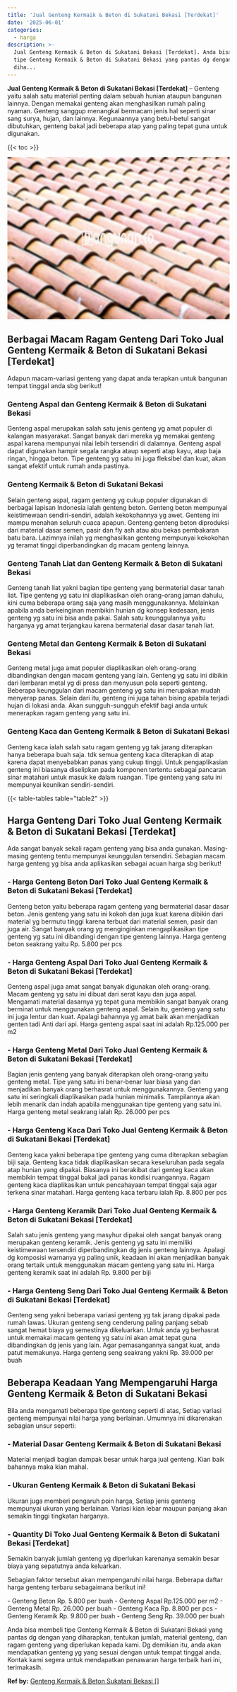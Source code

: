 ```yaml
---
title: 'Jual Genteng Kermaik & Beton di Sukatani Bekasi [Terdekat]'
date: '2025-06-01'
categories:
  - harga
description: >-
  Jual Genteng Kermaik & Beton di Sukatani Bekasi [Terdekat]. Anda bisa membeli
  tipe Genteng Kermaik & Beton di Sukatani Bekasi yang pantas dg dengan yang
  diha...
---
```


**Jual Genteng Kermaik & Beton di Sukatani Bekasi \[Terdekat\]** – Genteng yaitu salah satu material penting dalam sebuah hunian ataupun bangunan lainnya. Dengan memakai genteng akan menghasilkan rumah paling nyaman. Genteng sanggup menangkal bermacam jenis hal seperti sinar sang surya, hujan, dan lainnya. Kegunaannya yang betul-betul sangat dibutuhkan, genteng bakal jadi beberapa atap yang paling tepat guna untuk digunakan.

{{< toc >}}

![Jual Genteng Kermaik & Beton di Sukatani Bekasi [Terdekat]](/images/genteng-minimalis-murah31.png)

## Berbagai Macam Ragam Genteng Dari Toko Jual Genteng Kermaik & Beton di Sukatani Bekasi \[Terdekat\]

Adapun macam-variasi genteng yang dapat anda terapkan untuk bangunan tempat tinggal anda sbg berikut!

### Genteng Aspal dan Genteng Kermaik & Beton di Sukatani Bekasi

Genteng aspal merupakan salah satu jenis genteng yg amat populer di kalangan masyarakat. Sangat banyak dari mereka yg memakai genteng aspal karena mempunyai nilai lebih tersendiri di dalamnya. Genteng aspal dapat digunakan hampir segala rangka ataup seperti atap kayu, atap baja ringan, hingga beton. Tipe genteng yg satu ini juga fleksibel dan kuat, akan sangat efektif untuk rumah anda pastinya.

### Genteng Kermaik & Beton di Sukatani Bekasi

Selain genteng aspal, ragam genteng yg cukup populer digunakan di berbagai lapisan Indonesia ialah genteng beton. Genteng beton mempunyai keistimewaan sendiri-sendiri, adalah kekokohannya yg awet. Genteng ini mampu menahan seluruh cuaca apapun. Genteng genteng beton diproduksi dari material dasar semen, pasir dan fly ash atau abu bekas pembakaran batu bara. Lazimnya inilah yg menghasilkan genteng mempunyai kekokohan yg teramat tinggi diperbandingkan dg macam genteng lainnya.

### Genteng Tanah Liat dan Genteng Kermaik & Beton di Sukatani Bekasi

Genteng tanah liat yakni bagian tipe genteng yang bermaterial dasar tanah liat. Tipe genteng yg satu ini diaplikasikan oleh orang-orang jaman dahulu, kini cuma beberapa orang saja yang masih menggunakannya. Melainkan apabila anda berkeinginan membikin hunian dg konsep kedesaan, jenis genteng yg satu ini bisa anda pakai. Salah satu keunggulannya yaitu harganya yg amat terjangkau karena bermaterial dasar dasar tanah liat.

### Genteng Metal dan Genteng Kermaik & Beton di Sukatani Bekasi

Genteng metal juga amat populer diaplikasikan oleh orang-orang dibandingkan dengan macam genteng yang lain. Genteng yg satu ini dibikin dari lembaran metal yg di press dan menyusun pola seperti genteng. Beberapa keunggulan dari macam genteng yg satu ini merupakan mudah menyerap panas. Selain dari itu, genteng ini juga tahan bising apabila terjadi hujan di lokasi anda. Akan sungguh-sungguh efektif bagi anda untuk menerapkan ragam genteng yang satu ini.

### Genteng Kaca dan Genteng Kermaik & Beton di Sukatani Bekasi

Genteng kaca ialah salah satu ragam genteng yg tak jarang diterapkan hanya beberapa buah saja. tdk semua genteng kaca diterapkan di atap karena dapat menyebabkan panas yang cukup tinggi. Untuk pengaplikasian genteng ini biasanya diselipkan pada komponen tertentu sebagai pancaran sinar matahari untuk masuk ke dalam ruangan. Tipe genteng yang satu ini mempunyai keunikan sendiri-sendiri.

{{< table-tables table="table2" >}}

## Harga Genteng Dari Toko Jual Genteng Kermaik & Beton di Sukatani Bekasi \[Terdekat\]

Ada sangat banyak sekali ragam genteng yang bisa anda gunakan. Masing-masing genteng tentu mempunyai keunggulan tersendiri. Sebagian macam harga genteng yg bisa anda aplikasikan sebagai acuan harga sbg berikut!

### \- Harga Genteng Beton Dari Toko Jual Genteng Kermaik & Beton di Sukatani Bekasi \[Terdekat\]

Genteng beton yaitu beberapa ragam genteng yang bermaterial dasar dasar beton. Jenis genteng yang satu ini kokoh dan juga kuat karena dibikin dari material yg bermutu tinggi karena terbuat dari material semen, pasir dan juga air. Sangat banyak orang yg menginginkan mengaplikasikan tipe genteng yg satu ini dibandingi dengan tipe genteng lainnya. Harga genteng beton seakrang yaitu Rp. 5.800 per pcs

### \- Harga Genteng Aspal Dari Toko Jual Genteng Kermaik & Beton di Sukatani Bekasi \[Terdekat\]

Genteng aspal juga amat sangat banyak digunakan oleh orang-orang. Macam genteng yg satu ini dibuat dari serat kayu dan juga aspal. Mengamati material dasarnya yg tepat guna membikin sangat banyak orang berminat untuk menggunakan genteng aspal. Selain itu, genteng yang satu ini juga lentur dan kuat. Apalagi bahannya yg amat baik akan menjadikan genten tadi Anti dari api. Harga genteng aspal saat ini adalah Rp.125.000 per m2

### \- Harga Genteng Metal Dari Toko Jual Genteng Kermaik & Beton di Sukatani Bekasi \[Terdekat\]

Bagian jenis genteng yang banyak diterapkan oleh orang-orang yaitu genteng metal. Tipe yang satu ini benar-benar luar biasa yang dan menjadikan banyak orang berhasrat untuk menggunakannya. Genteng yang satu ini seringkali diaplikasikan pada hunian minimalis. Tampilannya akan lebih menarik dan indah apabila menggunakan tipe genteng yang satu ini. Harga genteng metal seakrang ialah Rp. 26.000 per pcs

### \- Harga Genteng Kaca Dari Toko Jual Genteng Kermaik & Beton di Sukatani Bekasi \[Terdekat\]

Genteng kaca yakni beberapa tipe genteng yang cuma diterapkan sebagian biji saja. Genteng kaca tidak diaplikasikan secara keseluruhan pada segala atap hunian yang dipakai. Biasanya ini berakibat dari genteg kaca akan membikin tempat tinggal bakal jadi panas kondisi ruangannya. Ragam genteng kaca diaplikasikan untuk pencahayaan tempat tinggal saja agar terkena sinar matahari. Harga genteng kaca terbaru ialah Rp. 8.800 per pcs

### \- Harga Genteng Keramik Dari Toko Jual Genteng Kermaik & Beton di Sukatani Bekasi \[Terdekat\]

Salah satu jenis genteng yang masyhur dipakai oleh sangat banyak orang merupakan genteng keramik. Jenis genteng yg satu ini memiliki keistimewaan tersendiri diperbandingkan dg jenis genteng lainnya. Apalagi dg komposisi warnanya yg paling unik, keadaan ini akan menjadikan banyak orang tertaik untuk menggunakan macam genteng yang satu ini. Harga genteng keramik saat ini adalah Rp. 9.800 per biji

### \- Harga Genteng Seng Dari Toko Jual Genteng Kermaik & Beton di Sukatani Bekasi \[Terdekat\]

Genteng seng yakni beberapa variasi genteng yg tak jarang dipakai pada rumah lawas. Ukuran genteng seng cenderung paling panjang sebab sangat hemat biaya yg semestinya dikeluarkan. Untuk anda yg berhasrat untuk memakai macam genteng yg satu ini akan amat tepat guna dibandingkan dg jenis yang lain. Agar pemasangannya sangat kuat, anda patut memakunya. Harga genteng seng seakrang yakni Rp. 39.000 per buah

## Beberapa Keadaan Yang Mempengaruhi Harga Genteng Kermaik & Beton di Sukatani Bekasi

Bila anda mengamati beberapa tipe genteng seperti di atas, Setiap variasi genteng mempunyai nilai harga yang berlainan. Umumnya ini dikarenakan sebagian unsur seperti:

### \- Material Dasar Genteng Kermaik & Beton di Sukatani Bekasi

Material menjadi bagian dampak besar untuk harga jual genteng. Kian baik bahannya maka kian mahal.

### \- Ukuran Genteng Kermaik & Beton di Sukatani Bekasi

Ukuran juga memberi pengaruh poin harga, Setiap jenis genteng mempunyai ukuran yang berlainan. Variasi kian lebar maupun panjang akan semakin tinggi tingkatan harganya.

### \- Quantity Di Toko Jual Genteng Kermaik & Beton di Sukatani Bekasi \[Terdekat\]

Semakin banyak jumlah genteng yg diperlukan karenanya semakin besar biaya yang sepatutnya anda keluarkan.

Sebagian faktor tersebut akan mempengaruhi nilai harga. Beberapa daftar harga genteng terbaru sebagaimana berikut ini!

\- Genteng Beton Rp. 5.800 per buah - Genteng Aspal Rp.125.000 per m2 - Genteng Metal Rp. 26.000 per buah - Genteng Kaca Rp. 8.800 per pcs - Genteng Keramik Rp. 9.800 per buah - Genteng Seng Rp. 39.000 per buah

Anda bisa membeli tipe Genteng Kermaik & Beton di Sukatani Bekasi yang pantas dg dengan yang diharapkan, tentukan jumlah, material genteng, dan ragam genteng yang diperlukan kepada kami. Dg demikian itu, anda akan mendapatkan genteng yg yang sesuai dengan untuk tempat tinggal anda. Kontak kami segera untuk mendapatkan penawaran harga terbaik hari ini, terimakasih.

**Ref by:**  [Genteng Kermaik & Beton  Sukatani Bekasi []](https://id.wikipedia.org/wiki/Genteng)
